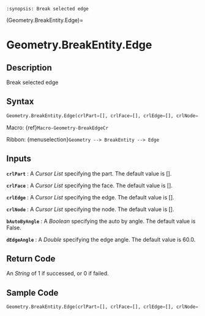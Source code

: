```{module} Geometry.BreakEntity.Edge()
:synopsis: Break selected edge
```

(Geometry.BreakEntity.Edge)=

# Geometry.BreakEntity.Edge

## Description

Break selected edge

## Syntax

```python
Geometry.BreakEntity.Edge(crlPart=[], crlFace=[], crlEdge=[], crlNode=[], bAutoByAngle=False, dEdgeAngle=60.0)
```

Macro: {ref}`Macro-Geometry-BreakEdgeCr`

Ribbon: {menuselection}`Geometry --> BreakEntity --> Edge`

## Inputs

**`crlPart`**
: A _Cursor List_ specifying the part. The default value is [].

**`crlFace`**
: A _Cursor List_ specifying the face. The default value is [].

**`crlEdge`**
: A _Cursor List_ specifying the edge. The default value is [].

**`crlNode`**
: A _Cursor List_ specifying the node. The default value is [].

**`bAutoByAngle`**
: A _Boolean_ specifying the auto by angle. The default value is False.

**`dEdgeAngle`**
: A _Double_ specifying the edge angle. The default value is 60.0.

## Return Code

An _String_ of 1 if successed, or 0 if failed.

## Sample Code

```python
Geometry.BreakEntity.Edge(crlPart=[], crlFace=[], crlEdge=[], crlNode=[], bAutoByAngle=False, dEdgeAngle=60.0)
```
